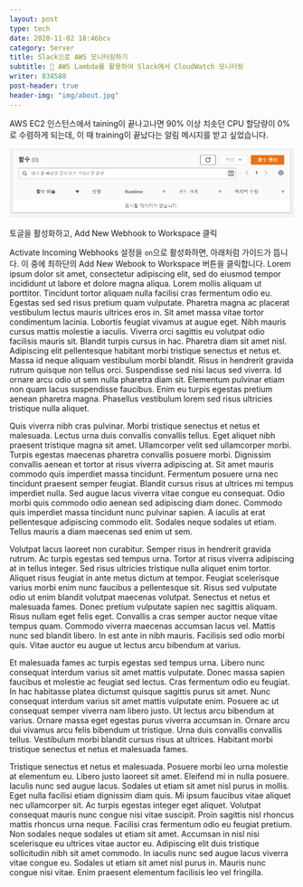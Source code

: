 ```yaml
---
layout: post
type: tech
date: 2020-11-02 18:46bcv
category: Server
title: Slack으로 AWS 모니터링하기
subtitle: 👀 AWS Lambda를 활용하여 Slack에서 CloudWatch 모니터링
writer: 834588
post-header: true
header-img: "img/about.jpg"
---
```



AWS EC2 인스턴스에서 taining이 끝나고나면 90% 이상 치솟던 CPU 할당량이 0%로 수렴하게 되는데, 이 때 training이 끝났다는 알림 메시지를 받고 싶었습니다.

![](img/07.png)

<figcaption>토글을 활성화하고, Add New Webhook to Workspace 클릭</figcaption>

Activate Incoming Webhooks 설정을 `on`으로 활성화하면, 아래처럼 가이드가 뜹니다. 이 중에 최하단의 Add New Webook to Workspace 버튼을 클릭합니다.
Lorem ipsum dolor sit amet, consectetur adipiscing elit, sed do eiusmod tempor incididunt ut labore et dolore magna aliqua. Lorem mollis aliquam ut porttitor. Tincidunt tortor aliquam nulla facilisi cras fermentum odio eu. Egestas sed sed risus pretium quam vulputate. Pharetra magna ac placerat vestibulum lectus mauris ultrices eros in. Sit amet massa vitae tortor condimentum lacinia. Lobortis feugiat vivamus at augue eget. Nibh mauris cursus mattis molestie a iaculis. Viverra orci sagittis eu volutpat odio facilisis mauris sit. Blandit turpis cursus in hac. Pharetra diam sit amet nisl. Adipiscing elit pellentesque habitant morbi tristique senectus et netus et. Massa id neque aliquam vestibulum morbi blandit. Risus in hendrerit gravida rutrum quisque non tellus orci. Suspendisse sed nisi lacus sed viverra. Id ornare arcu odio ut sem nulla pharetra diam sit. Elementum pulvinar etiam non quam lacus suspendisse faucibus. Enim eu turpis egestas pretium aenean pharetra magna. Phasellus vestibulum lorem sed risus ultricies tristique nulla aliquet.

Quis viverra nibh cras pulvinar. Morbi tristique senectus et netus et malesuada. Lectus urna duis convallis convallis tellus. Eget aliquet nibh praesent tristique magna sit amet. Ullamcorper velit sed ullamcorper morbi. Turpis egestas maecenas pharetra convallis posuere morbi. Dignissim convallis aenean et tortor at risus viverra adipiscing at. Sit amet mauris commodo quis imperdiet massa tincidunt. Fermentum posuere urna nec tincidunt praesent semper feugiat. Blandit cursus risus at ultrices mi tempus imperdiet nulla. Sed augue lacus viverra vitae congue eu consequat. Odio morbi quis commodo odio aenean sed adipiscing diam donec. Commodo quis imperdiet massa tincidunt nunc pulvinar sapien. A iaculis at erat pellentesque adipiscing commodo elit. Sodales neque sodales ut etiam. Tellus mauris a diam maecenas sed enim ut sem.

Volutpat lacus laoreet non curabitur. Semper risus in hendrerit gravida rutrum. Ac turpis egestas sed tempus urna. Tortor at risus viverra adipiscing at in tellus integer. Sed risus ultricies tristique nulla aliquet enim tortor. Aliquet risus feugiat in ante metus dictum at tempor. Feugiat scelerisque varius morbi enim nunc faucibus a pellentesque sit. Risus sed vulputate odio ut enim blandit volutpat maecenas volutpat. Senectus et netus et malesuada fames. Donec pretium vulputate sapien nec sagittis aliquam. Risus nullam eget felis eget. Convallis a cras semper auctor neque vitae tempus quam. Commodo viverra maecenas accumsan lacus vel. Mattis nunc sed blandit libero. In est ante in nibh mauris. Facilisis sed odio morbi quis. Vitae auctor eu augue ut lectus arcu bibendum at varius.

Et malesuada fames ac turpis egestas sed tempus urna. Libero nunc consequat interdum varius sit amet mattis vulputate. Donec massa sapien faucibus et molestie ac feugiat sed lectus. Cras fermentum odio eu feugiat. In hac habitasse platea dictumst quisque sagittis purus sit amet. Nunc consequat interdum varius sit amet mattis vulputate enim. Posuere ac ut consequat semper viverra nam libero justo. Ut lectus arcu bibendum at varius. Ornare massa eget egestas purus viverra accumsan in. Ornare arcu dui vivamus arcu felis bibendum ut tristique. Urna duis convallis convallis tellus. Vestibulum morbi blandit cursus risus at ultrices. Habitant morbi tristique senectus et netus et malesuada fames.

Tristique senectus et netus et malesuada. Posuere morbi leo urna molestie at elementum eu. Libero justo laoreet sit amet. Eleifend mi in nulla posuere. Iaculis nunc sed augue lacus. Sodales ut etiam sit amet nisl purus in mollis. Eget nulla facilisi etiam dignissim diam quis. Mi ipsum faucibus vitae aliquet nec ullamcorper sit. Ac turpis egestas integer eget aliquet. Volutpat consequat mauris nunc congue nisi vitae suscipit. Proin sagittis nisl rhoncus mattis rhoncus urna neque. Facilisi cras fermentum odio eu feugiat pretium. Non sodales neque sodales ut etiam sit amet. Accumsan in nisl nisi scelerisque eu ultrices vitae auctor eu. Adipiscing elit duis tristique sollicitudin nibh sit amet commodo. In iaculis nunc sed augue lacus viverra vitae congue eu. Sodales ut etiam sit amet nisl purus in. Mauris nunc congue nisi vitae. Enim praesent elementum facilisis leo vel fringilla.